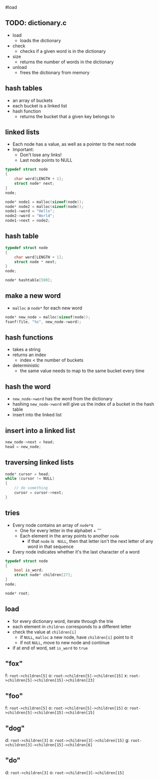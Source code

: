 #load

## TODO: dictionary.c
- load
  - loads the dictionary
- check
  - checks if a given word is in the dictionary
- size
  - returns the number of words in the dictionary
- unload 
  - frees the dictionary from memory

## hash tables
- an array of buckets
- each bucket is a linked list
- hash function
  - returns the bucket that a given key belongs to
  
## linked lists
- Each node has a value, as well as a pointer to the next node
- Important:
  - Don't lose any links!
  - Last node points to NULL
```c
typedef struct node
{
    char word[LENGTH + 1];
    struct node* next;
}
node;

node* node1 = malloc(sizeof(node));
node* node2 = malloc(sizeof(node));
node1->word = "Hello";
node2->word = "World";
node1->next = node2;
```

## hash table
```c
typedef struct node
{
    char word[LENGTH + 1];
    struct node * next;
}
node;

node* hashtable[500];
```

## make a new word
- ```malloc``` a ```node*``` for each new word
```c
node* new_node = malloc(sizeof(node));
fsanf(file, "%s", new_node->word);
```

## hash functions
- takes a string
- returns an index
  - index < the number of buckets
- deterministic
  - the same value needs to map to the same bucket every time

## hash the word
- ```new_node->word``` has the word from the dictionary
- hashing ```new_node->word``` will give us the index of a bucket in the hash table
- insert into the linked list

## insert into a linked list
```c
new_node->next = head;
head = new_node;
```

## traversing linked lists
```c
node* cursor = head;
while (cursor != NULL)
{
    // do something
    cursor = cursor->next;
}
```

## tries
- Every node contains an array of ```node*```s
  - One for every letter in the alphabet + '\''
  - Each element in the array points to another ```node```
    - if that ```node``` is ``` NULL```, then that letter isn't the next letter of any word in that sequence
- Every node indicates whether it's the last character of a word
```c
typedef struct node
{
    bool is_word;
    struct node* children[27];
}
node;

node* root;
```

## load
- for every dictionary word, iterate through the trie
- each element in ```children``` corresponds to a different letter
- check the value at ```children[i]```
  - if ```NULL```, ```malloc``` a new node, have ```children[i]``` point to it
  - if not ```NULL```, move to new node and continue
- if at end of word, set ```is_word``` to ```true```

## "fox"
f: ```root->children[5]```
o: ```root->children[5]->children[15]```
x: ```root->children[5]->children[15]->children[23]```

## "foo"
f: ```root->children[5]```
o: ```root->children[5]->children[15]```
o: ```root->children[5]->children[15]->children[15]```

## "dog"
d: ```root->children[3]```
o: ```root->children[3]->children[15]```
g: ```root->children[3]->children[15]->children[6]```

## "do"
d: ```root->children[3]```
o: ```root->children[3]->children[15]```
